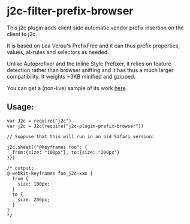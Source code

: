 # j2c-filter-prefix-browser

This j2c plugin adds client side automatic vendor prefix insertion on the client to j2c.

It is based on Lea Verou's PrefixFree and it can thus prefix properties, values, at-rules and selectors as needed.

Unlike Autoprefixer and the Inline Style Prefixer, it relies on feature detection rather than browser sniffing and it has thus a much larger compatibility. It weights ~3KB minified and gzipped.

You can get a (non-live) sample of its work [here](https://cdn.rawgit.com/j2css/j2c/86db0ee4f2ea0e76eebac0b389c068463e3b1cd4/plugins/prefix-browser/tests/index.html).

## Usage:

```JS
var J2c = require("j2c")
var j2c = J2c(require("j2c-plugin-prefix-browser"))

// Suppose that this will run in an old Safari version:

j2c.sheet({"@keyframes foo": {
  from:{size: "100px"}, to:{size: "200px"}
}})

/* output:
@-webkit-keyframes foo_j2c-xxx {
  from {
    size: 100px;
  }
  to {
    size: 200px;
  }
} 
*/
```
